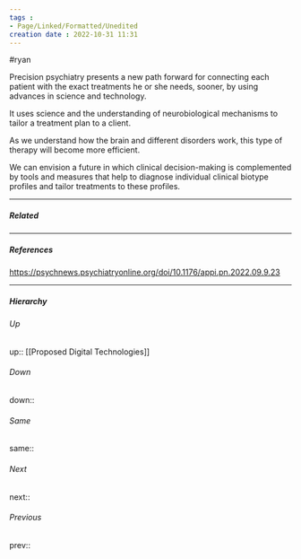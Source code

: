 ```yaml
---
tags : 
- Page/Linked/Formatted/Unedited
creation date : 2022-10-31 11:31 
---
```

#ryan 

Precision psychiatry presents a new path forward for connecting each patient with the exact treatments he or she needs, sooner, by using advances in science and technology.

It uses science and the understanding of neurobiological mechanisms to tailor a treatment plan to a client. 

As we understand how the brain and different disorders work, this type of therapy will become more efficient.

We can envision a future in which clinical decision-making is complemented by tools and measures that help to diagnose individual clinical biotype profiles and tailor treatments to these profiles.



---
##### Related


---
##### References
https://psychnews.psychiatryonline.org/doi/10.1176/appi.pn.2022.09.9.23


---
##### Hierarchy
###### Up
up:: [[Proposed Digital Technologies]]


###### Down
down:: 
###### Same
same:: 
###### Next
next:: 
###### Previous
prev:: 